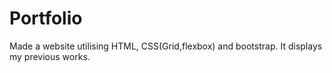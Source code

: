 # Portfolio

Made a website utilising HTML, CSS(Grid,flexbox) and bootstrap. It displays my previous works.
